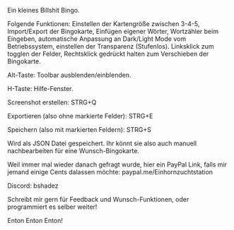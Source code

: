 Ein kleines Billshit Bingo.

Folgende Funktionen: Einstellen der Kartengröße zwischen 3-4-5, Import/Export der Bingokarte, Einfügen eigener Wörter, Wortzähler beim Eingeben, automatische Anpassung an Dark/Light Mode vom Betriebssystem, einstellen der Transparenz (Stufenlos). Linksklick zum togglen der Felder, Rechtsklick gedrückt halten zum Verschieben der Bingokarte.

Alt-Taste: Toolbar ausblenden/einblenden.

H-Taste: Hilfe-Fenster. 

Screenshot erstellen: STRG+Q

Exportieren (also ohne markierte Felder): STRG+E

Speichern (also mit markierten Feldern): STRG+S

Wird als JSON Datei gespeichert. Ihr könnt sie also auch manuell nachbearbeiten für eine Wunsch-Bingokarte.


Weil immer mal wieder danach gefragt wurde, hier ein PayPal Link, falls mir jemand einige Cents dalassen möchte:
paypal.me/Einhornzuchtstation

Discord: bshadez

Schreibt mir gern für Feedback und Wunsch-Funktionen, oder programmiert es selber weiter!

Enton Enton Enton!
